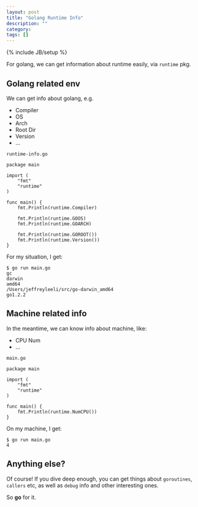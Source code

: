 ```yaml
---
layout: post
title: "Golang Runtime Info"
description: ""
category: 
tags: []
---
```

{% include JB/setup %}

For golang, we can get information about runtime easily, via `runtime` pkg.

## Golang related env

We can get info about golang, e.g.

- Compiler
- OS
- Arch
- Root Dir
- Version
- ...

`runtime-info.go`

    package main

    import (
        "fmt"
        "runtime"
    )

    func main() {
        fmt.Println(runtime.Compiler)

        fmt.Println(runtime.GOOS)
        fmt.Println(runtime.GOARCH)

        fmt.Println(runtime.GOROOT())
        fmt.Println(runtime.Version())
    }

For my situation, I get:

    $ go run main.go
    gc
    darwin
    amd64
    /Users/jeffreyleeli/src/go-darwin_amd64
    go1.2.2

## Machine related info

In the meantime, we can know info about machine, like:

- CPU Num
- ...

`main.go`

    package main

    import (
        "fmt"
        "runtime"
    )

    func main() {
        fmt.Println(runtime.NumCPU())
    }

On my machine, I get:

    $ go run main.go
    4

## Anything else?

Of course! If you dive deep enough, you can get things about `goroutines`, `callers` etc, as well as `debug` info and other interesting ones.

So **go** for it.
